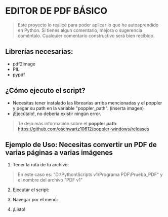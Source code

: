 # EDITOR DE PDF BÁSICO
> Este proyecto lo realicé para poder aplicar lo que he autoaprendido en Python. Si tienes algun comentario, mejora o sugerencia coméntalo. Cualquier comentario constructivo será bien recibido.

## Librerías necesarias:
* pdf2image
* PIL
* pypdf

## ¿Cómo ejecuto el script?
* Necesitas tener instalado las librearías arriba mencionadas y el poppler y pegar su path en la variable "poppler_path".
(inserta imagen)
* ¡Ejecútalo!, no debería existir ningún error. 

> Te dejo más información sobre el **poppler path**: https://github.com/oschwartz10612/poppler-windows/releases

## Ejemplo de Uso: Necesitas convertir un PDF de varias páginas a varias imágenes
1. Tener la ruta de tu archivo:
> En este caso es: "D:\Python\Scripts v1\Programa PDF\Prueba_PDF" y el nombre del archivo "PDF v1"
2. Ejecutar el script:

3. Navegar por el menú:

4. ¡Listo!


